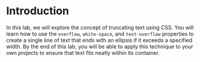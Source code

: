 # Introduction

In this lab, we will explore the concept of truncating text using CSS. You will learn how to use the `overflow`, `white-space`, and `text-overflow` properties to create a single line of text that ends with an ellipsis if it exceeds a specified width. By the end of this lab, you will be able to apply this technique to your own projects to ensure that text fits neatly within its container.
